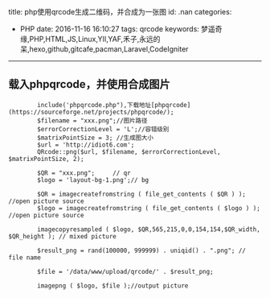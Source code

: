title: php使用qrcode生成二维码，并合成为一张图
id: .nan
categories:
  - PHP
date: 2016-11-16 16:10:27
tags: qrcode
keywords: 梦遥奇缘,PHP,HTML,JS,Linux,YII,YAF,禾子,永远的呆,hexo,github,gitcafe,pacman,Laravel,CodeIgniter
---
##   载入phpqrcode，并使用合成图片

			include('phpqrcode.php"),下载地址[phpqrcode](https://sourceforge.net/projects/phpqrcode/);
			$filename = "xxx.png";//图片路径
			$errorCorrectionLevel = 'L';//容错级别
			$matrixPointSize = 3; //生成图大小
			$url = 'http://idiot6.com';
			QRcode::png($url, $filename, $errorCorrectionLevel, $matrixPointSize, 2);

			$QR = "xxx.png";     // qr
			$logo = 'layout-bg-1.png';// bg
			 
			$QR = imagecreatefromstring ( file_get_contents ( $QR ) );   //open picture source 
			$logo = imagecreatefromstring ( file_get_contents ( $logo ) ); //open picture source  
			 
			imagecopyresampled ( $logo, $QR,565,215,0,0,154,154,$QR_width, $QR_height ); // mixed picture

			$result_png = rand(100000, 999999) . uniqid() . ".png"; // file name

			$file = '/data/www/upload/qrcode/' . $result_png;

			imagepng ( $logo, $file );//output picture



